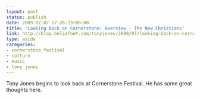 ```yaml
---
layout: post
status: publish
date: 2009-07-07 17:26:23+00:00
title: 'Looking Back on Cornerstone: Overview - The New Christians'
link: http://blog.beliefnet.com/tonyjones/2009/07/looking-back-on-cornerstone-ov.html
type: aside
categories:
- cornerstone festival
- culture
- music
- tony jones
---
```


Tony Jones begins to look back at Cornerstone Festival. He has some great thoughts here.
